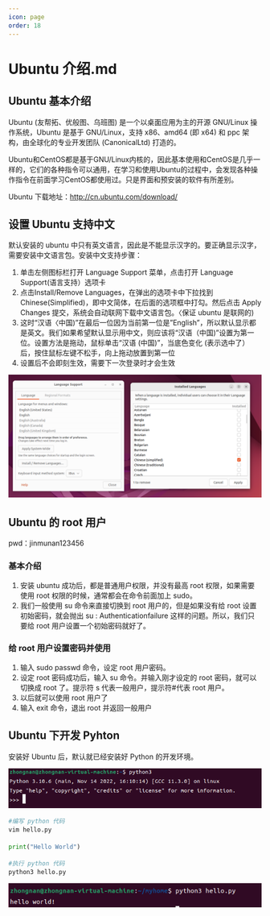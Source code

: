 ```yaml
---
icon: page
order: 18
---
```

# Ubuntu 介绍.md

## Ubuntu 基本介绍

Ubuntu (友帮拓、优般图、乌班图) 是一个以桌面应用为主的开源 GNU/Linux 操作系统，Ubuntu 是基于 GNU/Linux，支持 x86、amd64 (即 x64) 和 ppc 架构，由全球化的专业开发团队 (CanonicalLtd) 打造的。

Ubuntu和CentOS都是基于GNU/Linux内核的，因此基本使用和CentOS是几乎一样的，它们的各种指令可以通用，在学习和使用Ubuntu的过程中，会发现各种操作指令在前面学习CentOS都使用过。只是界面和预安装的软件有所差别。

Ubuntu 下载地址：http://cn.ubuntu.com/download/

## 设置 Ubuntu 支持中文

默认安装的 ubuntu 中只有英文语言，因此是不能显示汉字的。要正确显示汉字，需要安装中文语言包。安装中文支持步骤：

1. 单击左侧图标栏打开 Language Support 菜单，点击打开 Language Support(语言支持）选项卡
2. 点击Install/Remove Languages，在弹出的选项卡中下拉找到 Chinese(Simplified)，即中文简体，在后面的选项框中打勾。然后点击 Apply Changes 提交，系统会自动联网下载中文语言包。〈保证 ubuntu 是联网的)
3. 这时“汉语〈中国)”在最后一位因为当前第一位是”English”，所以默认显示都是英文。我们如果希望默认显示用中文，则应该将“汉语（中国)”设置为第一位。设置方法是拖动，鼠标单击“汉语 (中国)”，当底色变化 (表示选中了）后，按住鼠标左键不松手，向上拖动放置到第一位
4. 设置后不会即刻生效，需要下一次登录时才会生效

![image-20230416194905982](./assets/image-20230416194905982.png)

## Ubuntu 的 root 用户

pwd：jinmunan123456

### 基本介绍

1. 安装 ubuntu 成功后，都是普通用户权限，并没有最高 root 权限，如果需要使用 root 权限的时候，通常都会在命令前面加上 sudo。
2. 我们一般使用 su 命令来直接切换到 root 用户的，但是如果没有给 root 设置初始密码，就会抛出 su : Authenticationfailure 这样的问题。所以，我们只要给 root 用户设置一个初始密码就好了。

### 给 root 用户设置密码并使用

1. 输入 sudo passwd 命令，设定 root 用户密码。
2. 设定 root 密码成功后，输入 su 命令。并输入刚才设定的 root 密码，就可以切换成 root 了。提示符 s 代表一般用户，提示符#代表 root 用户。
3. 以后就可以使用 root 用户了
4. 输入 exit 命令，退出 root 并返回一般用户

## Ubuntu 下开发 Pyhton

安装好 Ubuntu 后，默认就已经安装好 Python 的开发环境。

![image-20230416194908749](./assets/image-20230416194908749.png)

```python
#编写 python 代码
vim hello.py

print("Hello World")

#执行 python 代码
python3 hello.py
```



![image-20230416194911431](./assets/image-20230416194911431.png)


